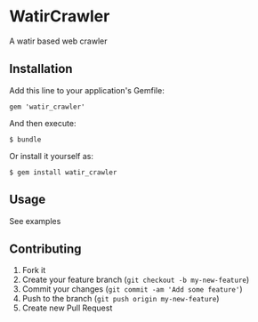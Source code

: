 # WatirCrawler

A watir based web crawler

## Installation

Add this line to your application's Gemfile:

    gem 'watir_crawler'

And then execute:

    $ bundle

Or install it yourself as:

    $ gem install watir_crawler

## Usage

See examples

## Contributing

1. Fork it
2. Create your feature branch (`git checkout -b my-new-feature`)
3. Commit your changes (`git commit -am 'Add some feature'`)
4. Push to the branch (`git push origin my-new-feature`)
5. Create new Pull Request

